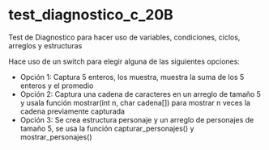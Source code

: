 # test_diagnostico_c_20B
Test de Diagnostico para hacer uso de variables, condiciones, ciclos, arreglos y estructuras

Hace uso de un switch para elegir alguna de las siguientes opciones:
* Opción 1: Captura 5 enteros, los muestra, muestra la suma de los 5 enteros y el promedio
* Opción 2: Captura una cadena de caracteres en un arreglo de tamaño 5 y usala función
          mostrar(int n, char cadena[]) para mostrar n veces la cadena previamente capturada
* Opción 3: Se crea estructura personaje y un arreglo de personajes de tamaño 5, se usa la función
	  capturar_personajes() y mostrar_personajes()
